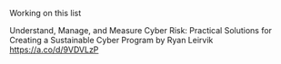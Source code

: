 Working on this list

Understand, Manage, and Measure Cyber Risk: Practical Solutions for Creating a Sustainable Cyber Program by Ryan Leirvik
https://a.co/d/9VDVLzP
